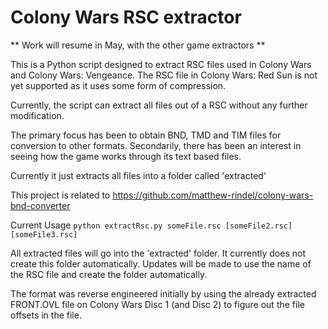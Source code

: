 # Colony Wars RSC extractor

** Work will resume in May, with the other game extractors ** 

This is a Python script designed to extract RSC files used in Colony Wars and Colony Wars: Vengeance. The RSC file in Colony Wars: Red Sun is not yet supported as it uses some form of compression.

Currently, the script can extract all files out of a RSC without any further modification.

The primary focus has been to obtain BND, TMD and TIM files for conversion to other formats. Secondarily, there has been an interest in seeing how the game works through its text based files.

Currently it just extracts all files into a folder called 'extracted'

This project is related to https://github.com/matthew-rindel/colony-wars-bnd-converter


Current Usage
  `python extractRsc.py someFile.rsc [someFile2.rsc] [someFile3.rsc]`

All extracted files will go into the 'extracted' folder. It currently does not create this folder automatically. Updates will be made to use the name of the RSC file and create the folder automatically.

The format was reverse engineered initially by using the already extracted FRONT.OVL file on Colony Wars Disc 1 (and Disc 2) to figure out the file offsets in the file.
